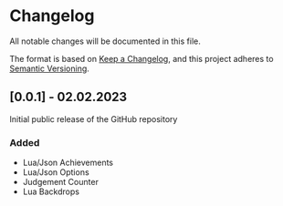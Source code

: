 # Changelog
All notable changes will be documented in this file.

The format is based on [Keep a Changelog](https://keepachangelog.com/en/1.0.0/),
and this project adheres to [Semantic Versioning](https://semver.org/spec/v2.0.0.html).

## [0.0.1] - 02.02.2023

Initial public release of the GitHub repository

### Added
* Lua/Json Achievements
* Lua/Json Options
* Judgement Counter
* Lua Backdrops